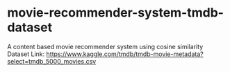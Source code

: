 # movie-recommender-system-tmdb-dataset
A content based movie recommender system using cosine similarity
Dataset Link: https://www.kaggle.com/tmdb/tmdb-movie-metadata?select=tmdb_5000_movies.csv